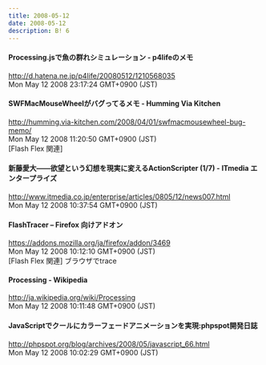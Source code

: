 ```yaml
---
title: 2008-05-12
date: 2008-05-12
description: B! 6
---
```


####  Processing.jsで魚の群れシミュレーション - p4lifeのメモ
http://d.hatena.ne.jp/p4life/20080512/1210568035<br>
Mon May 12 2008 23:17:24 GMT+0900 (JST)<br>


#### SWFMacMouseWheelがバグってるメモ - Humming Via Kitchen
http://humming.via-kitchen.com/2008/04/01/swfmacmousewheel-bug-memo/<br>
Mon May 12 2008 11:20:50 GMT+0900 (JST)<br>
[Flash Flex 関連]


####  新藤愛大――欲望という幻想を現実に変えるActionScripter (1/7) - ITmedia エンタープライズ
http://www.itmedia.co.jp/enterprise/articles/0805/12/news007.html<br>
Mon May 12 2008 10:37:54 GMT+0900 (JST)<br>


#### FlashTracer – Firefox 向けアドオン
https://addons.mozilla.org/ja/firefox/addon/3469<br>
Mon May 12 2008 10:12:10 GMT+0900 (JST)<br>
[Flash Flex 関連] ブラウザでtrace


#### Processing - Wikipedia
http://ja.wikipedia.org/wiki/Processing<br>
Mon May 12 2008 10:11:48 GMT+0900 (JST)<br>


#### JavaScriptでクールにカラーフェードアニメーションを実現:phpspot開発日誌
http://phpspot.org/blog/archives/2008/05/javascript_66.html<br>
Mon May 12 2008 10:02:29 GMT+0900 (JST)<br>


